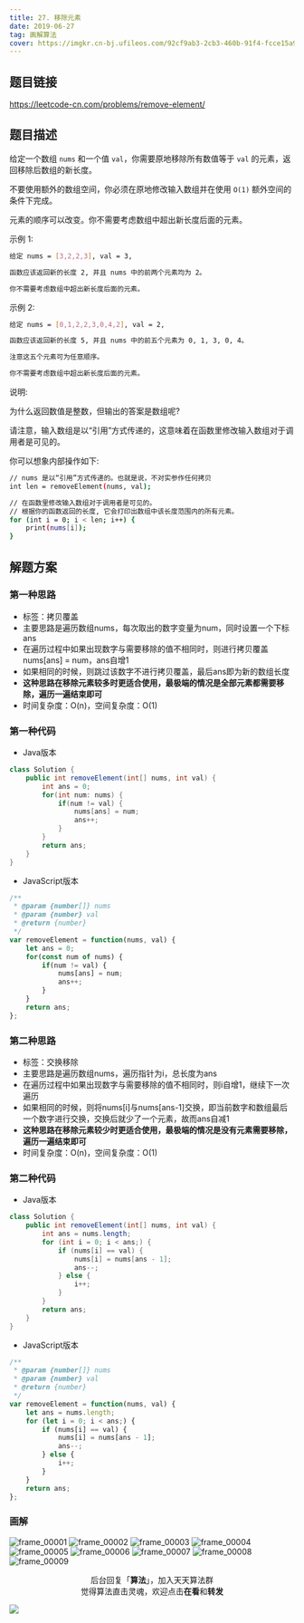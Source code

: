 ```yaml
---
title: 27. 移除元素
date: 2019-06-27
tag: 画解算法
cover: https://imgkr.cn-bj.ufileos.com/92cf9ab3-2cb3-460b-91f4-fcce15a95582.png
---
```


## 题目链接

https://leetcode-cn.com/problems/remove-element/

## 题目描述

给定一个数组 `nums` 和一个值 `val`，你需要原地移除所有数值等于 `val` 的元素，返回移除后数组的新长度。

不要使用额外的数组空间，你必须在原地修改输入数组并在使用 `O(1)` 额外空间的条件下完成。

元素的顺序可以改变。你不需要考虑数组中超出新长度后面的元素。

示例 1:

```bash
给定 nums = [3,2,2,3], val = 3,

函数应该返回新的长度 2, 并且 nums 中的前两个元素均为 2。

你不需要考虑数组中超出新长度后面的元素。
```

示例 2:

```bash
给定 nums = [0,1,2,2,3,0,4,2], val = 2,

函数应该返回新的长度 5, 并且 nums 中的前五个元素为 0, 1, 3, 0, 4。

注意这五个元素可为任意顺序。

你不需要考虑数组中超出新长度后面的元素。
```

说明:

为什么返回数值是整数，但输出的答案是数组呢?

请注意，输入数组是以“引用”方式传递的，这意味着在函数里修改输入数组对于调用者是可见的。

你可以想象内部操作如下:

```bash
// nums 是以“引用”方式传递的。也就是说，不对实参作任何拷贝
int len = removeElement(nums, val);

// 在函数里修改输入数组对于调用者是可见的。
// 根据你的函数返回的长度, 它会打印出数组中该长度范围内的所有元素。
for (int i = 0; i < len; i++) {
    print(nums[i]);
}
```

## 解题方案

### 第一种思路

- 标签：拷贝覆盖
- 主要思路是遍历数组nums，每次取出的数字变量为num，同时设置一个下标ans
- 在遍历过程中如果出现数字与需要移除的值不相同时，则进行拷贝覆盖nums[ans] = num，ans自增1
- 如果相同的时候，则跳过该数字不进行拷贝覆盖，最后ans即为新的数组长度
- **这种思路在移除元素较多时更适合使用，最极端的情况是全部元素都需要移除，遍历一遍结束即可**
- 时间复杂度：O(n)，空间复杂度：O(1)

### 第一种代码

- Java版本

```java
class Solution {
    public int removeElement(int[] nums, int val) {
        int ans = 0;
        for(int num: nums) {
            if(num != val) {
                nums[ans] = num;
                ans++;
            }
        }
        return ans;
    }
}
```

- JavaScript版本

```javascript
/**
 * @param {number[]} nums
 * @param {number} val
 * @return {number}
 */
var removeElement = function(nums, val) {
    let ans = 0;
    for(const num of nums) {
        if(num != val) {
            nums[ans] = num;
            ans++;
        }
    }
    return ans;
};
```

### 第二种思路

- 标签：交换移除
- 主要思路是遍历数组nums，遍历指针为i，总长度为ans
- 在遍历过程中如果出现数字与需要移除的值不相同时，则i自增1，继续下一次遍历
- 如果相同的时候，则将nums[i]与nums[ans-1]交换，即当前数字和数组最后一个数字进行交换，交换后就少了一个元素，故而ans自减1
- **这种思路在移除元素较少时更适合使用，最极端的情况是没有元素需要移除，遍历一遍结束即可**
- 时间复杂度：O(n)，空间复杂度：O(1)

### 第二种代码

- Java版本

```java
class Solution {
    public int removeElement(int[] nums, int val) {
        int ans = nums.length;
        for (int i = 0; i < ans;) {
            if (nums[i] == val) {
                nums[i] = nums[ans - 1];
                ans--;
            } else {
                i++;
            }
        }
        return ans;
    }
}
```

- JavaScript版本

```javascript
/**
 * @param {number[]} nums
 * @param {number} val
 * @return {number}
 */
var removeElement = function(nums, val) {
    let ans = nums.length;
    for (let i = 0; i < ans;) {
        if (nums[i] == val) {
            nums[i] = nums[ans - 1];
            ans--;
        } else {
            i++;
        }
    }
    return ans;
};
```

### 画解

![frame_00001](https://imgkr.cn-bj.ufileos.com/98ebf7aa-4c84-4522-8a19-73bd3e8a04e5.png)
![frame_00002](https://imgkr.cn-bj.ufileos.com/49447242-bbe9-4138-8066-a844b39b0ec8.png)
![frame_00003](https://imgkr.cn-bj.ufileos.com/fef73835-4b9b-49ed-af5e-9129718af8b9.png)
![frame_00004](https://imgkr.cn-bj.ufileos.com/f2c0c0b3-79c9-4eff-888d-c19b49ddd060.png)
![frame_00005](https://imgkr.cn-bj.ufileos.com/0645ba66-7511-48cc-8c2e-73a6532fa28d.png)
![frame_00006](https://imgkr.cn-bj.ufileos.com/2ad79ec9-33e5-4a59-b300-fb4889a3eac5.png)
![frame_00007](https://imgkr.cn-bj.ufileos.com/b4b67f60-c13a-4bdf-88c2-0d989966a753.png)
![frame_00008](https://imgkr.cn-bj.ufileos.com/233993b0-7996-49dc-b7e8-08360dc531f0.png)
![frame_00009](https://imgkr.cn-bj.ufileos.com/92cf9ab3-2cb3-460b-91f4-fcce15a95582.png)

<span style="display:block;text-align:center;">后台回复「<strong>算法</strong>」，加入天天算法群</span>
<span style="display:block;text-align:center;">觉得算法直击灵魂，欢迎点击<strong>在看</strong>和<strong>转发</strong></span>

![](https://imgkr.cn-bj.ufileos.com/741c4d5c-cfb4-43d9-858b-146661b590df.gif)